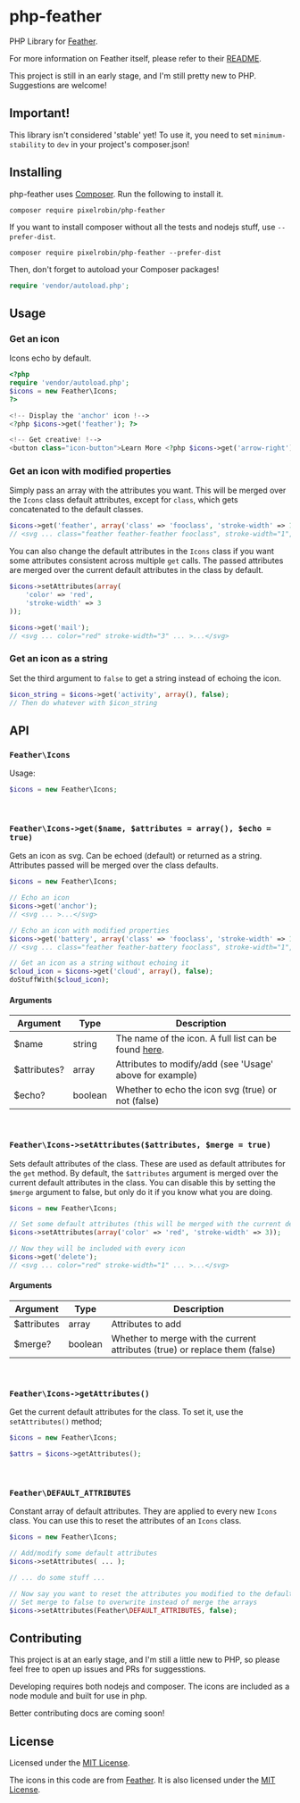 # php-feather
PHP Library for [Feather](https://feathericons.com/).

For more information on Feather itself, please refer to their [README](https://github.com/feathericons/feather).

This project is still in an early stage, and I'm still pretty new to PHP. Suggestions are welcome!

## Important!
This library isn't considered 'stable' yet! To use it, you need to set `minimum-stability` to `dev` in your project's composer.json!

## Installing
php-feather uses [Composer](https://getcomposer.org/). Run the following to install it.
```
composer require pixelrobin/php-feather
```
If you want to install composer without all the tests and nodejs stuff, use `--prefer-dist`.
```
composer require pixelrobin/php-feather --prefer-dist
```
Then, don't forget to autoload your Composer packages!
```php
require 'vendor/autoload.php';
```
## Usage
### Get an icon
Icons echo by default.
```php
<?php
require 'vendor/autoload.php';
$icons = new Feather\Icons;
?>

<!-- Display the 'anchor' icon !-->
<?php $icons->get('feather'); ?>

<!-- Get creative! !-->
<button class="icon-button">Learn More <?php $icons->get('arrow-right'); ?></button>
```

### Get an icon with modified properties
Simply pass an array with the attributes you want. This will be merged over the `Icons` class default attributes, except for `class`, which gets concatenated to the default classes.
```php
$icons->get('feather', array('class' => 'fooclass', 'stroke-width' => 1, 'aria-label' => 'Battery icon'));
// <svg ... class="feather feather-feather fooclass", stroke-width="1", aria-label="Battery icon" ... >...</svg>
```

You can also change the default attributes in the `Icons` class if you want some attributes consistent across multiple `get` calls. The passed attributes are merged over the current default attributes in the class by default.
```php
$icons->setAttributes(array(
    'color' => 'red',
    'stroke-width' => 3
));

$icons->get('mail');
// <svg ... color="red" stroke-width="3" ... >...</svg>
```
### Get an icon as a string
Set the third argument to `false` to get a string instead of echoing the icon.
```php
$icon_string = $icons->get('activity', array(), false);
// Then do whatever with $icon_string
```

## API
### `Feather\Icons`
Usage:
```php
$icons = new Feather\Icons;
```

<br>

### `Feather\Icons->get($name, $attributes = array(), $echo = true)`
Gets an icon as svg. Can be echoed (default) or returned as a string. Attributes passed will be merged over the class defaults.
```php
$icons = new Feather\Icons;

// Echo an icon
$icons->get('anchor');
// <svg ... >...</svg>

// Echo an icon with modified properties
$icons->get('battery', array('class' => 'fooclass', 'stroke-width' => 1, 'aria-label' => 'Battery icon'));
// <svg ... class="feather feather-battery fooclass", stroke-width="1", aria-label="Battery icon" ... >...</svg>

// Get an icon as a string without echoing it
$cloud_icon = $icons->get('cloud', array(), false);
doStuffWith($cloud_icon);
```
#### Arguments
|Argument    |Type   |Description                                                                      |
|------------|-------|---------------------------------------------------------------------------------|
|$name       |string |The name of the icon. A full list can be found [here](https://feathericons.com/).|
|$attributes?|array  |Attributes to modify/add (see 'Usage' above for example)                         |
|$echo?      |boolean|Whether to echo the icon svg (true) or not (false)                               |

<br>

### `Feather\Icons->setAttributes($attributes, $merge = true)`
Sets default attributes of the class. These are used as default attributes for the `get` method. By default, the `$attributes` argument is merged over the current default attributes in the class. You can disable this by setting the `$merge` argument to false, but only do it if you know what you are doing.
```php
$icons = new Feather\Icons;

// Set some default attributes (this will be merged with the current defaults in the class)
$icons->setAttributes(array('color' => 'red', 'stroke-width' => 3));

// Now they will be included with every icon
$icons->get('delete');
// <svg ... color="red" stroke-width="1" ... >...</svg>
```
#### Arguments
|Argument   |Type   |Description                                                                |
|-----------|-------|---------------------------------------------------------------------------|
|$attributes|array  |Attributes to add                                                          |
|$merge?    |boolean|Whether to merge with the current attributes (true) or replace them (false)|

<br>

### `Feather\Icons->getAttributes()`
Get the current default attributes for the class. To set it, use the `setAttributes()` method;
```php
$icons = new Feather\Icons;

$attrs = $icons->getAttributes();
```

<br>

### `Feather\DEFAULT_ATTRIBUTES`
Constant array of default attributes. They are applied to every new `Icons` class. You can use this to reset the attributes of an `Icons` class.
```php
$icons = new Feather\Icons;

// Add/modify some default attributes
$icons->setAttributes( ... );

// ... do some stuff ...

// Now say you want to reset the attributes you modified to the default...
// Set merge to false to overwrite instead of merge the arrays
$icons->setAttributes(Feather\DEFAULT_ATTRIBUTES, false);
```

## Contributing
This project is at an early stage, and I'm still a little new to PHP, so please feel free to open up issues and PRs for suggesstions.

Developing requires both nodejs and composer. The icons are included as a node module and built for use in php.

Better contributing docs are coming soon!

## License
Licensed under the [MIT License](https://github.com/Pixelrobin/php-feather/blob/master/LICENSE).

The icons in this code are from [Feather](https://github.com/feathericons/feather). It is also licensed under the [MIT License](https://github.com/feathericons/feather/blob/master/LICENSE).
